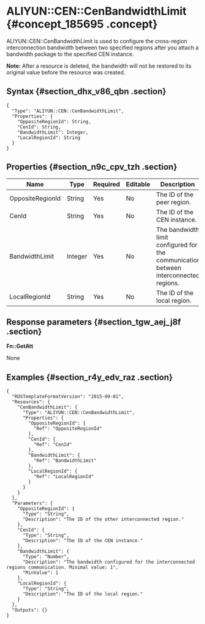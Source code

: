 # ALIYUN::CEN::CenBandwidthLimit {#concept_185695 .concept}

ALIYUN::CEN::CenBandwidthLimit is used to configure the cross-region interconnection bandwidth between two specified regions after you attach a bandwidth package to the specified CEN instance.

**Note:** After a resource is deleted, the bandwidth will not be restored to its original value before the resource was created.

## Syntax {#section_dhx_v86_qbn .section}

```language-json
{
  "Type": "ALIYUN::CEN::CenBandwidthLimit",
  "Properties": {
    "OppositeRegionId": String,
    "CenId": String,
    "BandwidthLimit": Integer,
    "LocalRegionId": String
  }
}
```

## Properties {#section_n9c_cpv_tzh .section}

|Name|Type|Required|Editable|Description |Validity|
|----|----|--------|--------|------------|--------|
|OppositeRegionId|String |Yes|No|The ID of the peer region.|None|
|CenId|String|Yes|No|The ID of the CEN instance.|None|
|BandwidthLimit|Integer|Yes|No|The bandwidth limit configured for the communication between interconnected regions.|Minimum value: 1.|
|LocalRegionId|String|Yes|No|The ID of the local region.|None|

## Response parameters {#section_tgw_aej_j8f .section}

**Fn::GetAtt**

None

## Examples {#section_r4y_edv_raz .section}

```language-json
{
  "ROSTemplateFormatVersion": "2015-09-01",
  "Resources": {
    "CenBandwidthLimit": {
      "Type": "ALIYUN::CEN::CenBandwidthLimit",
      "Properties": {
        "OppositeRegionId": {
          "Ref": "OppositeRegionId"
        },
        "CenId": {
          "Ref": "CenId"
        },
        "BandwidthLimit": {
          "Ref": "BandwidthLimit"
        },
        "LocalRegionId": {
          "Ref": "LocalRegionId"
        }
      }
    }
  },
  "Parameters": {
    "OppositeRegionId": {
      "Type": "String",
      "Description": "The ID of the other interconnected region."
    },
    "CenId": {
      "Type": "String",
      "Description": "The ID of the CEN instance."
    },
    "BandwidthLimit": {
      "Type": "Number",
      "Description": "The bandwidth configured for the interconnected regions communication. Minimal value: 1",
      "MinValue": 1
    },
    "LocalRegionId": {
      "Type": "String",
      "Description": "The ID of the local region."
    }
  },
  "Outputs": {}
}
```

